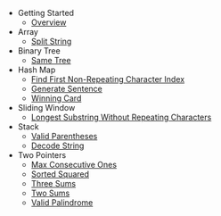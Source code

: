- Getting Started
  - [Overview](README.md)
- Array
  - [Split String](array/split-string.md)
- Binary Tree
  - [Same Tree](binary-tree/same-tree.md)
- Hash Map
  - [Find First Non-Repeating Character Index](hash-map/find-first-non-repeating-character-index.md)
  - [Generate Sentence](hash-map/generate-sentence.md)
  - [Winning Card](hash-map/winning-card.md)
- Sliding Window
  - [Longest Substring Without Repeating Characters](sliding-window/longest-substring-without-repeating-characters.md)
- Stack
  - [Valid Parentheses](stack/valid-parentheses.md)
  - [Decode String](stack/decode-string.md)
- Two Pointers
  - [Max Consecutive Ones](two-pointers/max-consecutive-ones.md)
  - [Sorted Squared](two-pointers/sorted-squared.md)
  - [Three Sums](two-pointers/three-sums.md)
  - [Two Sums](two-pointers/two-sums.md)
  - [Valid Palindrome](two-pointers/valid-palindrome.md)
